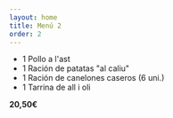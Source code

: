 ```yaml
---
layout: home
title: Menú 2
order: 2
---
```


- 1 Pollo a l'ast
- 1 Ración de patatas "al caliu"
- 1 Ración de canelones caseros (6 uni.)
- 1 Tarrina de all i oli

**20,50€**
